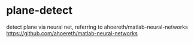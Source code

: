 # plane-detect
detect plane via neural net, referring to ahoereth/matlab-neural-networks https://github.com/ahoereth/matlab-neural-networks
